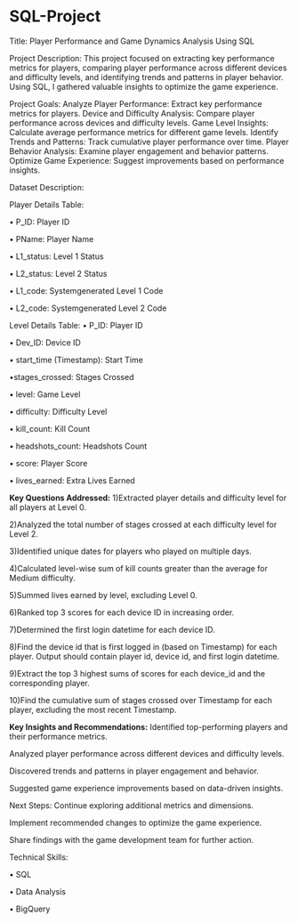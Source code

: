# SQL-Project
Title: Player Performance and Game Dynamics Analysis Using SQL

Project Description:
This project focused on extracting key performance metrics for players, comparing player performance across different devices and difficulty levels, and identifying trends and patterns in player behavior. Using SQL, I gathered valuable insights to optimize the game experience.

Project Goals:
Analyze Player Performance: Extract key performance metrics for players.
Device and Difficulty Analysis: Compare player performance across devices and difficulty levels.
Game Level Insights: Calculate average performance metrics for different game levels.
Identify Trends and Patterns: Track cumulative player performance over time.
Player Behavior Analysis: Examine player engagement and behavior patterns.
Optimize Game Experience: Suggest improvements based on performance insights.

Dataset Description:

Player Details Table:

• P_ID: Player ID

• PName: Player Name

• L1_status: Level 1 Status

• L2_status: Level 2 Status

• L1_code: Systemgenerated Level 1 Code

• L2_code: Systemgenerated Level 2 Code

Level Details Table:
• P_ID: Player ID

• Dev_ID: Device ID

• start_time (Timestamp): Start Time

•stages_crossed: Stages Crossed

• level: Game Level

• difficulty: Difficulty Level

• kill_count: Kill Count

• headshots_count: Headshots Count

• score: Player Score

• lives_earned: Extra Lives Earned

**Key Questions Addressed:**
1)Extracted player details and difficulty level for all players at Level 0.

2)Analyzed the total number of stages crossed at each difficulty level for Level 2.

3)Identified unique dates for players who played on multiple days.

4)Calculated level-wise sum of kill counts greater than the average for Medium difficulty.

5)Summed lives earned by level, excluding Level 0.

6)Ranked top 3 scores for each device ID in increasing order.

7)Determined the first login datetime for each device ID.

8)Find the device id that is first logged in (based on Timestamp) for each player. Output should contain player id, device id, and first login datetime.

9)Extract the top 3 highest sums of scores for each device_id and the corresponding player.

10)Find the cumulative sum of stages crossed over Timestamp for each player, excluding the most recent Timestamp.

**Key Insights and Recommendations:**
Identified top-performing players and their performance metrics.

Analyzed player performance across different devices and difficulty levels.

Discovered trends and patterns in player engagement and behavior.

Suggested game experience improvements based on data-driven insights.

Next Steps:
Continue exploring additional metrics and dimensions.

Implement recommended changes to optimize the game experience.

Share findings with the game development team for further action.

Technical Skills:

• SQL

• Data Analysis

• BigQuery
